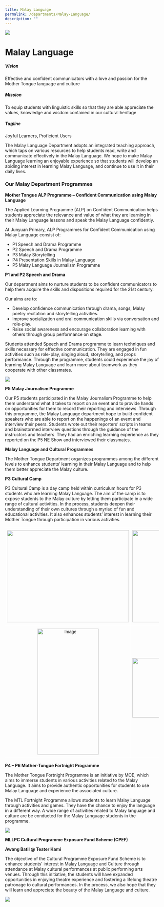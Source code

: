 ```yaml
---
title: Malay Language
permalink: /departments/Malay-Language/
description: ""
---
```

![](/images/banner.gif)

Malay Language
==============

##### Vision

  

Effective and confident communicators with a love and passion for the Mother Tongue language and culture  

  

##### Mission

  

To equip students with linguistic skills so that they are able appreciate the values, knowledge and wisdom contained in our cultural heritage  

  

##### Tagline

  

Joyful Learners, Proficient Users  

  

The Malay Language Department adopts an integrated teaching approach, which taps on various resources to help students read, write and communicate effectively in the Malay Language. We hope to make Malay Language learning an enjoyable experience so that students will develop an abiding interest in learning Malay Language, and continue to use it in their daily lives.  

  

### Our Malay Department Programmes

**Mother Tongue ALP Programme – Confident Communication using Malay Language**

The Applied Learning Programme (ALP) on Confident Communication helps students appreciate the relevance and value of what they are learning in their Malay Language lessons and speak the Malay Language confidently.

  
At Junyuan Primary, ALP Programmes for Confident Communication using Malay Language consist of:  

*   P1 Speech and Drama Programme
*   P2 Speech and Drama Programme
*   P3 Malay Storytelling
*   P4 Presentation Skills in Malay Language
*   P5 Malay Language Journalism Programme

  

**P1 and P2 Speech and Drama** 

Our department aims to nurture students to be confident communicators to help them acquire the skills and dispositions required for the 21st century. 

Our aims are to: 

*   Develop confidence communication through drama, songs, Malay poetry recitation and storytelling activities.
*   Improve socialization and oral communication skills via conversation and role-play. 
*   Raise social awareness and encourage collaboration learning with others through group performance on stage. 

  

Students attended Speech and Drama programme to learn techniques and skills necessary for effective communication. They are engaged in fun activities such as role-play, singing aloud, storytelling, and props performance. Through the programme, students could experience the joy of learning Malay Language and learn more about teamwork as they cooperate with other classmates.

![](/images/MalayLang.png)

**P5 Malay Journalism Programme** 

Our P5 students participated in the Malay Journalism Programme to help them understand what it takes to report on an event and to provide hands on opportunities for them to record their reporting and interviews. Through this programme, the Malay Language department hope to build confident speakers who are able to report on the happenings of an event and interview their peers. Students wrote out their reporters’ scripts in teams and brainstormed interview questions through the guidance of the instructors and teachers. They had an enriching learning experience as they reported on the P5 NE Show and interviewed their classmates.

**Malay Language and Cultural Programmes**

The Mother Tongue Department organizes programmes among the different levels to enhance students’ learning in their Malay Language and to help them better appreciate the Malay culture.

  

**P3 Cultural Camp**

P3 Cultural Camp is a day camp held within curriculum hours for P3 students who are learning Malay Language. The aim of the camp is to expose students to the Malay culture by letting them participate in a wide range of cultural activities. In the process, students deepen their understanding of their own cultures through a myriad of fun and educational activities. It also enhances students’ interest in learning their Mother Tongue through participation in various activities.


<style type="text/css">
.tg  {border-collapse:collapse;border-spacing:0;}
.tg td{border-color:black;border-style:solid;border-width:1px;font-family:Arial, sans-serif;font-size:14px;
  overflow:hidden;padding:10px 5px;word-break:normal;}
.tg th{border-color:black;border-style:solid;border-width:1px;font-family:Arial, sans-serif;font-size:14px;
  font-weight:normal;overflow:hidden;padding:10px 5px;word-break:normal;}
.tg .tg-zv4m{border-color:#ffffff;text-align:left;vertical-align:top}
.tg .tg-8jgo{border-color:#ffffff;text-align:center;vertical-align:top}
</style>
<table class="tg">
<thead>
  <tr>
    <th class="tg-zv4m"><img src="https://junyuanpri.moe.edu.sg/qql/slot/u499/Departments/Malay%20Language/camp/20190529_085938.jpg" width="400" height="300"></th>
    <th class="tg-zv4m"><img src="https://junyuanpri.moe.edu.sg/qql/slot/u499/Departments/Malay%20Language/camp/20190529_101201.jpg" width="400" height="300"></th>
  </tr>
</thead>
<tbody>
  <tr>
    <td class="tg-8jgo"><img src="https://junyuanpri.moe.edu.sg/qql/slot/u499/Departments/Malay%20Language/camp/20190529_114231.jpg" alt="Image" width="200" height="411"></td>
    <td class="tg-8jgo"><br><br><br><br><br><br><img src="https://junyuanpri.moe.edu.sg/qql/slot/u499/Departments/Malay%20Language/camp/20190529_114305.jpg" alt="Image" width="400" height="194"><br></td>
  </tr>
</tbody>
</table>

**P4 – P6 Mother-Tongue Fortnight Programme**

The Mother Tongue Fortnight Programme is an initiative by MOE, which aims to immerse students in various activities related to the Malay Language. It aims to provide authentic opportunities for students to use Malay Language and experience the associated culture.

  

The MTL Fortnight Programme allows students to learn Malay Language through activities and games. They have the chance to enjoy the language in a different way. A wide range of activities related to Malay language and culture are be conducted for the Malay Language students in the programme.

![](/images/MalayLang2.png)

**MLLPC Cultural Programme Exposure Fund Scheme (CPEF)**

**Awang Batil @ Teater Kami**

The objective of the Cultural Programme Exposure Fund Scheme is to enhance students' interest in Malay Language and Culture through attendance at Malay cultural performances at public performing arts venues. Through this initiative, the students will have expanded opportunities in enjoying theatre experience and fostering a lifelong theatre patronage to cultural performances. In the process, we also hope that they will learn and appreciate the beauty of the Malay Language and culture.

![](/images/MalayLang3.png)